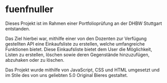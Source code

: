# fuenfnuller

Dieses Projekt ist im Rahmen einer Portfolioprüfung an der DHBW Stuttgart entstanden.

Das Ziel hierbei war, mithilfe einer von den Dozenten zur Verfügung gestellten API eine Einkaufsliste zu erstellen, welche
umfangreiche Funktionen bietet. Diese Einkaufsliste bietet dem User die Möglichkeit, Listen zu erstellen, löschen sowie deren
Gegenstände hinzuzufügen, abzuhaken oder zu löschen.

Das Projekt wurde mithilfe von JavaScript, CSS und HTML umgesetzt und im Stile des von uns geliebten 5.0 Original Bieres gestaltet.

